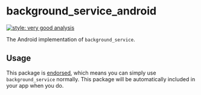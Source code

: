 # background_service_android

[![style: very good analysis][very_good_analysis_badge]][very_good_analysis_link]

The Android implementation of `background_service`.

## Usage

This package is [endorsed][endorsed_link], which means you can simply use `background_service`
normally. This package will be automatically included in your app when you do.

[endorsed_link]: https://flutter.dev/docs/development/packages-and-plugins/developing-packages#endorsed-federated-plugin
[very_good_analysis_badge]: https://img.shields.io/badge/style-very_good_analysis-B22C89.svg
[very_good_analysis_link]: https://pub.dev/packages/very_good_analysis